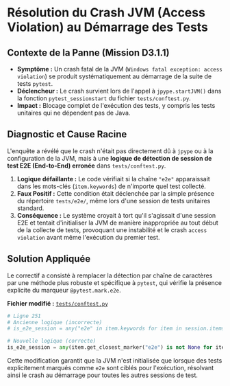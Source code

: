 # Résolution du Crash JVM (Access Violation) au Démarrage des Tests

## Contexte de la Panne (Mission D3.1.1)

- **Symptôme :** Un crash fatal de la JVM (`Windows fatal exception: access violation`) se produit systématiquement au démarrage de la suite de tests `pytest`.
- **Déclencheur :** Le crash survient lors de l'appel à `jpype.startJVM()` dans la fonction `pytest_sessionstart` du fichier `tests/conftest.py`.
- **Impact :** Blocage complet de l'exécution des tests, y compris les tests unitaires qui ne dépendent pas de Java.

## Diagnostic et Cause Racine

L'enquête a révélé que le crash n'était pas directement dû à `jpype` ou à la configuration de la JVM, mais à une **logique de détection de session de test E2E (End-to-End) erronée** dans `tests/conftest.py`.

1.  **Logique défaillante :** Le code vérifiait si la chaîne `"e2e"` apparaissait dans les mots-clés (`item.keywords`) de n'importe quel test collecté.
2.  **Faux Positif :** Cette condition était déclenchée par la simple présence du répertoire `tests/e2e/`, même lors d'une session de tests unitaires standard.
3.  **Conséquence :** Le système croyait à tort qu'il s'agissait d'une session E2E et tentait d'initialiser la JVM de manière inappropriée au tout début de la collecte de tests, provoquant une instabilité et le crash `access violation` avant même l'exécution du premier test.

## Solution Appliquée

Le correctif a consisté à remplacer la détection par chaîne de caractères par une méthode plus robuste et spécifique à `pytest`, qui vérifie la présence explicite du marqueur `@pytest.mark.e2e`.

**Fichier modifié :** [`tests/conftest.py`](tests/conftest.py:1)

```python
# Ligne 251
# Ancienne logique (incorrecte)
# is_e2e_session = any("e2e" in item.keywords for item in session.items)

# Nouvelle logique (correcte)
is_e2e_session = any(item.get_closest_marker("e2e") is not None for item in session.items)
```

Cette modification garantit que la JVM n'est initialisée que lorsque des tests explicitement marqués comme `e2e` sont ciblés pour l'exécution, résolvant ainsi le crash au démarrage pour toutes les autres sessions de test.